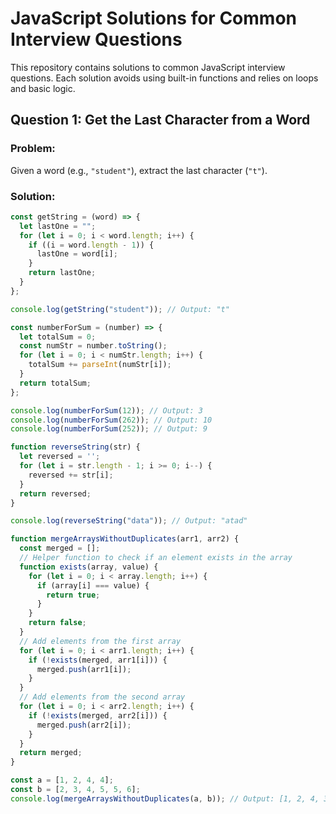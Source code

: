 # JavaScript Solutions for Common Interview Questions

This repository contains solutions to common JavaScript interview questions. Each solution avoids using built-in functions and relies on loops and basic logic.

## **Question 1: Get the Last Character from a Word**

### Problem:
Given a word (e.g., `"student"`), extract the last character (`"t"`).

### Solution:
```javascript
const getString = (word) => {
  let lastOne = "";
  for (let i = 0; i < word.length; i++) {
    if ((i = word.length - 1)) {
      lastOne = word[i];
    }
    return lastOne;
  }
};

console.log(getString("student")); // Output: "t"

const numberForSum = (number) => {
  let totalSum = 0;
  const numStr = number.toString();
  for (let i = 0; i < numStr.length; i++) {
    totalSum += parseInt(numStr[i]);
  }
  return totalSum;
};

console.log(numberForSum(12)); // Output: 3
console.log(numberForSum(262)); // Output: 10
console.log(numberForSum(252)); // Output: 9

function reverseString(str) {
  let reversed = '';
  for (let i = str.length - 1; i >= 0; i--) {
    reversed += str[i];
  }
  return reversed;
}

console.log(reverseString("data")); // Output: "atad"

function mergeArraysWithoutDuplicates(arr1, arr2) {
  const merged = [];
  // Helper function to check if an element exists in the array
  function exists(array, value) {
    for (let i = 0; i < array.length; i++) {
      if (array[i] === value) {
        return true;
      }
    }
    return false;
  }
  // Add elements from the first array
  for (let i = 0; i < arr1.length; i++) {
    if (!exists(merged, arr1[i])) {
      merged.push(arr1[i]);
    }
  }
  // Add elements from the second array
  for (let i = 0; i < arr2.length; i++) {
    if (!exists(merged, arr2[i])) {
      merged.push(arr2[i]);
    }
  }
  return merged;
}

const a = [1, 2, 4, 4];
const b = [2, 3, 4, 5, 5, 6];
console.log(mergeArraysWithoutDuplicates(a, b)); // Output: [1, 2, 4, 3, 5, 6]
